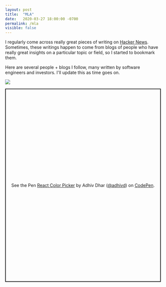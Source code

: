 ```yaml
---
layout: post
title:  "MLA"
date:   2020-03-27 18:00:00 -0700
permalink: /mla
visible: false
---
```

I regularly come across really great pieces of writing on [Hacker News](https://news.ycombinator.com/news). Sometimes, these writings happen to come from blogs of people who have really great insights on a particular topic or field, so I started to bookmark them.

Here are several people + blogs I follow, many written by software engineers and investors. I'll update this as time goes on.

![](/assets/mla/b.png)

<p class="codepen" data-height="627" data-theme-id="dark" data-default-tab="result" data-user="adhivd" data-slug-hash="wvaNJaY" style="height: 627px; box-sizing: border-box; display: flex; align-items: center; justify-content: center; border: 2px solid; margin: 1em 0; padding: 1em;" data-pen-title="React Color Picker">
  <span>See the Pen <a href="https://codepen.io/adhivd/pen/wvaNJaY">
  React Color Picker</a> by Adhiv Dhar (<a href="https://codepen.io/adhivd">@adhivd</a>)
  on <a href="https://codepen.io">CodePen</a>.</span>
</p>
<script async src="https://static.codepen.io/assets/embed/ei.js"></script>


